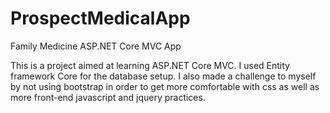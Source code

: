 # ProspectMedicalApp
Family Medicine ASP.NET Core MVC App

This is a project aimed at learning ASP.NET Core MVC. I used Entity framework Core for the database setup. I also made a challenge to myself by not
using bootstrap in order to get more comfortable with css as well as more front-end javascript and jquery practices. 
